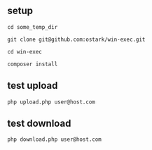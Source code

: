## setup
```
cd some_temp_dir

git clone git@github.com:ostark/win-exec.git

cd win-exec

composer install
```

## test upload
```
php upload.php user@host.com
```

## test download
```
php download.php user@host.com
```


